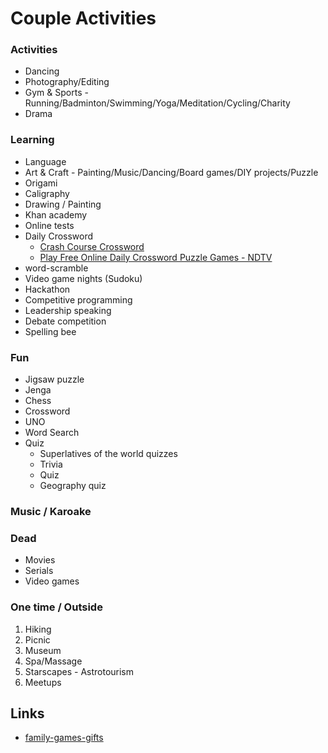 # Couple Activities

### Activities

- Dancing
- Photography/Editing
- Gym & Sports - Running/Badminton/Swimming/Yoga/Meditation/Cycling/Charity
- Drama

### Learning

- Language
- Art & Craft - Painting/Music/Dancing/Board games/DIY projects/Puzzle
- Origami
- Caligraphy
- Drawing / Painting
- Khan academy
- Online tests
- Daily Crossword
    - [Crash Course Crossword](https://crosswordlabs.com/view/crash-course-crossword)
    - [Play Free Online Daily Crossword Puzzle Games - NDTV](https://www.ndtv.com/crossword)
- word-scramble
- Video game nights (Sudoku)
- Hackathon
- Competitive programming
- Leadership speaking
- Debate competition
- Spelling bee

### Fun

- Jigsaw puzzle
- Jenga
- Chess
- Crossword
- UNO
- Word Search
- Quiz
    - Superlatives of the world quizzes
    - Trivia
    - Quiz
    - Geography quiz

### Music / Karoake

### Dead

- Movies
- Serials
- Video games

### One time / Outside

1. Hiking
2. Picnic
3. Museum
4. Spa/Massage
5. Starscapes - Astrotourism
6. Meetups

## Links

- [family-games-gifts](knowledge/games/family-games-gifts.md)
